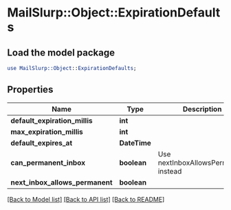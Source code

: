 # MailSlurp::Object::ExpirationDefaults

## Load the model package
```perl
use MailSlurp::Object::ExpirationDefaults;
```

## Properties
Name | Type | Description | Notes
------------ | ------------- | ------------- | -------------
**default_expiration_millis** | **int** |  | [optional] 
**max_expiration_millis** | **int** |  | [optional] 
**default_expires_at** | **DateTime** |  | [optional] 
**can_permanent_inbox** | **boolean** | Use nextInboxAllowsPermanent instead | 
**next_inbox_allows_permanent** | **boolean** |  | 

[[Back to Model list]](../README#documentation-for-models) [[Back to API list]](../README#documentation-for-api-endpoints) [[Back to README]](../README)


